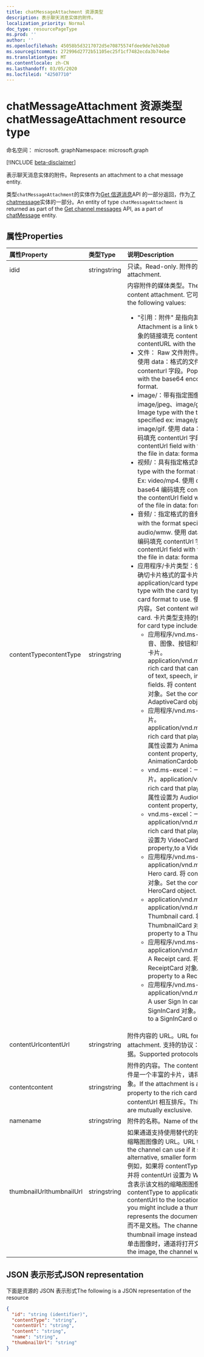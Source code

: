 ```yaml
---
title: chatMessageAttachment 资源类型
description: 表示聊天消息实体的附件。
localization_priority: Normal
doc_type: resourcePageType
ms.prod: ''
author: ''
ms.openlocfilehash: 45058b5d3217072d5e70875574fdee9de7eb20a0
ms.sourcegitcommit: 272996d2772b51105ec25f1cf7482ecda3b74ebe
ms.translationtype: MT
ms.contentlocale: zh-CN
ms.lasthandoff: 03/05/2020
ms.locfileid: "42507710"
---
```

# <a name="chatmessageattachment-resource-type"></a><span data-ttu-id="2d4f2-103">chatMessageAttachment 资源类型</span><span class="sxs-lookup"><span data-stu-id="2d4f2-103">chatMessageAttachment resource type</span></span>

<span data-ttu-id="2d4f2-104">命名空间： microsoft. graph</span><span class="sxs-lookup"><span data-stu-id="2d4f2-104">Namespace: microsoft.graph</span></span>

[!INCLUDE [beta-disclaimer](../../includes/beta-disclaimer.md)]

<span data-ttu-id="2d4f2-105">表示聊天消息实体的附件。</span><span class="sxs-lookup"><span data-stu-id="2d4f2-105">Represents an attachment to a chat message entity.</span></span>

<span data-ttu-id="2d4f2-106">类型`chatMessageAttachment`的实体作为[Get 信道消息](../api/channel-list-messages.md)API 的一部分返回，作为[了 chatmessage](chatmessage.md)实体的一部分。</span><span class="sxs-lookup"><span data-stu-id="2d4f2-106">An entity of type `chatMessageAttachment` is returned as part of the [Get channel messages](../api/channel-list-messages.md) API, as a part of [chatMessage](chatmessage.md) entity.</span></span>

## <a name="properties"></a><span data-ttu-id="2d4f2-107">属性</span><span class="sxs-lookup"><span data-stu-id="2d4f2-107">Properties</span></span>
| <span data-ttu-id="2d4f2-108">属性</span><span class="sxs-lookup"><span data-stu-id="2d4f2-108">Property</span></span>     | <span data-ttu-id="2d4f2-109">类型</span><span class="sxs-lookup"><span data-stu-id="2d4f2-109">Type</span></span>   |<span data-ttu-id="2d4f2-110">说明</span><span class="sxs-lookup"><span data-stu-id="2d4f2-110">Description</span></span>|
|:---------------|:--------|:----------|
|<span data-ttu-id="2d4f2-111">id</span><span class="sxs-lookup"><span data-stu-id="2d4f2-111">id</span></span>|<span data-ttu-id="2d4f2-112">string</span><span class="sxs-lookup"><span data-stu-id="2d4f2-112">string</span></span>| <span data-ttu-id="2d4f2-113">只读。</span><span class="sxs-lookup"><span data-stu-id="2d4f2-113">Read-only.</span></span> <span data-ttu-id="2d4f2-114">附件的唯一 id。</span><span class="sxs-lookup"><span data-stu-id="2d4f2-114">Unique id of the attachment.</span></span>|
|<span data-ttu-id="2d4f2-115">contentType</span><span class="sxs-lookup"><span data-stu-id="2d4f2-115">contentType</span></span>| <span data-ttu-id="2d4f2-116">string</span><span class="sxs-lookup"><span data-stu-id="2d4f2-116">string</span></span> | <span data-ttu-id="2d4f2-117">内容附件的媒体类型。</span><span class="sxs-lookup"><span data-stu-id="2d4f2-117">The media type of the content attachment.</span></span> <span data-ttu-id="2d4f2-118">它可以具有以下值：</span><span class="sxs-lookup"><span data-stu-id="2d4f2-118">It can have the following values:</span></span> <br><ul><li><span data-ttu-id="2d4f2-119">"引用：附件" 是指向其他文件的链接。</span><span class="sxs-lookup"><span data-stu-id="2d4f2-119">reference: Attachment is a link to another file.</span></span> <span data-ttu-id="2d4f2-120">使用指向对象的链接填充 contentURL。</span><span class="sxs-lookup"><span data-stu-id="2d4f2-120">Populate the contentURL with the link to the object.</span></span><br></li><li><span data-ttu-id="2d4f2-121">文件： Raw 文件附件。</span><span class="sxs-lookup"><span data-stu-id="2d4f2-121">file: Raw file attachment.</span></span> <span data-ttu-id="2d4f2-122">使用 data：格式的文件的 base64 编码填充 contenturl 字段。</span><span class="sxs-lookup"><span data-stu-id="2d4f2-122">Populate the contenturl field with the base64 encoding of the file in data: format.</span></span><br></li><li><span data-ttu-id="2d4f2-123">image/：带有指定图像类型（如 image/png、image/jpeg、image/gif）的图像类型。</span><span class="sxs-lookup"><span data-stu-id="2d4f2-123">image/: Image type with the type of the image specified ex: image/png, image/jpeg, image/gif.</span></span> <span data-ttu-id="2d4f2-124">使用 data：格式的文件的 base64 编码填充 contentUrl 字段。</span><span class="sxs-lookup"><span data-stu-id="2d4f2-124">Populate the contentUrl field with the base64 encoding of the file in data: format.</span></span><br></li><li><span data-ttu-id="2d4f2-125">视频/：具有指定格式的视频类型。</span><span class="sxs-lookup"><span data-stu-id="2d4f2-125">video/: Video type with the format specified.</span></span> <span data-ttu-id="2d4f2-126">Ex： video/.。</span><span class="sxs-lookup"><span data-stu-id="2d4f2-126">Ex: video/mp4.</span></span> <span data-ttu-id="2d4f2-127">使用 data：格式的文件的 base64 编码填充 contentUrl 字段。</span><span class="sxs-lookup"><span data-stu-id="2d4f2-127">Populate the contentUrl field with the base64 encoding of the file in data: format.</span></span><br></li><li><span data-ttu-id="2d4f2-128">音频/：指定格式的音频类型。</span><span class="sxs-lookup"><span data-stu-id="2d4f2-128">audio/: Audio type with the format specified.</span></span> <span data-ttu-id="2d4f2-129">Ex：音频/wmw。</span><span class="sxs-lookup"><span data-stu-id="2d4f2-129">Ex: audio/wmw.</span></span> <span data-ttu-id="2d4f2-130">使用 data：格式的文件的 base64 编码填充 contentUrl 字段。</span><span class="sxs-lookup"><span data-stu-id="2d4f2-130">Populate the contentUrl field with the base64 encoding of the file in data: format.</span></span><br></li><li><span data-ttu-id="2d4f2-131">应用程序/卡片类型：使用卡片类型指定要使用的确切卡片格式的富卡片附件类型。</span><span class="sxs-lookup"><span data-stu-id="2d4f2-131">application/card type: Rich card attachment type with the card type specifying the exact card format to use.</span></span> <span data-ttu-id="2d4f2-132">使用该卡片的 json 格式设置内容。</span><span class="sxs-lookup"><span data-stu-id="2d4f2-132">Set content with the json format of the card.</span></span> <span data-ttu-id="2d4f2-133">卡片类型支持的值包括：</span><span class="sxs-lookup"><span data-stu-id="2d4f2-133">Supported values for card type include:</span></span><br><ul><li><span data-ttu-id="2d4f2-134">应用程序/vnd.ms-excel：可包含文本、语音、图像、按钮和输入字段的任意组合的丰富卡片。</span><span class="sxs-lookup"><span data-stu-id="2d4f2-134">application/vnd.microsoft.card.adaptive: A rich card that can contain any combination of text, speech, images,,buttons, and input fields.</span></span> <span data-ttu-id="2d4f2-135">将 content 属性设置为一个自适应卡片对象。</span><span class="sxs-lookup"><span data-stu-id="2d4f2-135">Set the content property to,an AdaptiveCard object.</span></span></li><li><span data-ttu-id="2d4f2-136">应用程序/vnd.ms-excel：播放动画的富卡片。</span><span class="sxs-lookup"><span data-stu-id="2d4f2-136">application/vnd.microsoft.card.animation: A rich card that plays animation.</span></span> <span data-ttu-id="2d4f2-137">将 content 属性设置为 AnimationCardobject。</span><span class="sxs-lookup"><span data-stu-id="2d4f2-137">Set the content property,to an AnimationCardobject.</span></span></li><li><span data-ttu-id="2d4f2-138">vnd.ms-excel：一种播放音频文件的丰富卡片。</span><span class="sxs-lookup"><span data-stu-id="2d4f2-138">application/vnd.microsoft.card.audio: A rich card that plays audio files.</span></span> <span data-ttu-id="2d4f2-139">将 content 属性设置为 AudioCard 对象。</span><span class="sxs-lookup"><span data-stu-id="2d4f2-139">Set the content property,to an AudioCard object.</span></span></li><li><span data-ttu-id="2d4f2-140">vnd.ms-excel：一种播放视频的丰富卡片。</span><span class="sxs-lookup"><span data-stu-id="2d4f2-140">application/vnd.microsoft.card.video: A rich card that plays videos.</span></span> <span data-ttu-id="2d4f2-141">将 content 属性设置为 VideoCard 对象。</span><span class="sxs-lookup"><span data-stu-id="2d4f2-141">Set the content property,to a VideoCard object.</span></span></li><li><span data-ttu-id="2d4f2-142">应用程序/vnd.ms-excel：英雄卡片。</span><span class="sxs-lookup"><span data-stu-id="2d4f2-142">application/vnd.microsoft.card.hero: A Hero card.</span></span> <span data-ttu-id="2d4f2-143">将 content 属性设置为 HeroCard 对象。</span><span class="sxs-lookup"><span data-stu-id="2d4f2-143">Set the content property to a HeroCard object.</span></span></li><li><span data-ttu-id="2d4f2-144">application/vnd.ms-excel：缩略图卡片。</span><span class="sxs-lookup"><span data-stu-id="2d4f2-144">application/vnd.microsoft.card.thumbnail: A Thumbnail card.</span></span> <span data-ttu-id="2d4f2-145">将 content 属性设置为 ThumbnailCard 对象。</span><span class="sxs-lookup"><span data-stu-id="2d4f2-145">Set the content property to a ThumbnailCard object.</span></span></li><li><span data-ttu-id="2d4f2-146">应用程序/vnd.ms-excel：一个收据卡。</span><span class="sxs-lookup"><span data-stu-id="2d4f2-146">application/vnd.microsoft.com.card.receipt: A Receipt card.</span></span> <span data-ttu-id="2d4f2-147">将 content 属性设置为 ReceiptCard 对象。</span><span class="sxs-lookup"><span data-stu-id="2d4f2-147">Set the content property to a ReceiptCard object.</span></span></li><li><span data-ttu-id="2d4f2-148">应用程序/vnd.ms-excel：登录的用户的卡。</span><span class="sxs-lookup"><span data-stu-id="2d4f2-148">application/vnd.microsoft.com.card.signin: A user Sign In card.</span></span> <span data-ttu-id="2d4f2-149">将 content 属性设置为 SignInCard 对象。</span><span class="sxs-lookup"><span data-stu-id="2d4f2-149">Set the content property to a SignInCard object.</span></span></ul></ul>|
|<span data-ttu-id="2d4f2-150">contentUrl</span><span class="sxs-lookup"><span data-stu-id="2d4f2-150">contentUrl</span></span>|<span data-ttu-id="2d4f2-151">string</span><span class="sxs-lookup"><span data-stu-id="2d4f2-151">string</span></span>|<span data-ttu-id="2d4f2-152">附件内容的 URL。</span><span class="sxs-lookup"><span data-stu-id="2d4f2-152">URL for the content of the attachment.</span></span> <span data-ttu-id="2d4f2-153">支持的协议： http、https、文件和数据。</span><span class="sxs-lookup"><span data-stu-id="2d4f2-153">Supported protocols: http, https, file and data.</span></span>|
|<span data-ttu-id="2d4f2-154">content</span><span class="sxs-lookup"><span data-stu-id="2d4f2-154">content</span></span>|<span data-ttu-id="2d4f2-155">string</span><span class="sxs-lookup"><span data-stu-id="2d4f2-155">string</span></span>|<span data-ttu-id="2d4f2-156">附件的内容。</span><span class="sxs-lookup"><span data-stu-id="2d4f2-156">The content of the attachment.</span></span> <span data-ttu-id="2d4f2-157">如果附件是一个丰富的卡片，请将该属性设置为富卡片对象。</span><span class="sxs-lookup"><span data-stu-id="2d4f2-157">If the attachment is a rich card, set the property to the rich card object.</span></span> <span data-ttu-id="2d4f2-158">此属性和 contentUrl 相互排斥。</span><span class="sxs-lookup"><span data-stu-id="2d4f2-158">This property and contentUrl are mutually exclusive.</span></span>|
|<span data-ttu-id="2d4f2-159">name</span><span class="sxs-lookup"><span data-stu-id="2d4f2-159">name</span></span>|<span data-ttu-id="2d4f2-160">string</span><span class="sxs-lookup"><span data-stu-id="2d4f2-160">string</span></span>|<span data-ttu-id="2d4f2-161">附件的名称。</span><span class="sxs-lookup"><span data-stu-id="2d4f2-161">Name of the attachment.</span></span>|
|<span data-ttu-id="2d4f2-162">thumbnailUrl</span><span class="sxs-lookup"><span data-stu-id="2d4f2-162">thumbnailUrl</span></span>| <span data-ttu-id="2d4f2-163">string</span><span class="sxs-lookup"><span data-stu-id="2d4f2-163">string</span></span> |<span data-ttu-id="2d4f2-164">如果通道支持使用替代的较小的内容或 contentUrl 的缩略图图像的 URL。</span><span class="sxs-lookup"><span data-stu-id="2d4f2-164">URL to a thumbnail image that the channel can use if it supports using an alternative, smaller form of content or contentUrl.</span></span> <span data-ttu-id="2d4f2-165">例如，如果将 contentType 设置为 application/word 并将 contentUrl 设置为 Word 文档的位置，则可以包含表示该文档的缩略图图像。</span><span class="sxs-lookup"><span data-stu-id="2d4f2-165">For example, if you set contentType to application/word and set contentUrl to the location of the Word document, you might include a thumbnail image that represents the document.</span></span> <span data-ttu-id="2d4f2-166">频道可以显示缩略图图像而不是文档。</span><span class="sxs-lookup"><span data-stu-id="2d4f2-166">The channel could display the thumbnail image instead of the document.</span></span> <span data-ttu-id="2d4f2-167">当用户单击图像时，通道将打开文档。</span><span class="sxs-lookup"><span data-stu-id="2d4f2-167">When the user clicks the image, the channel would open the document.</span></span>|

## <a name="json-representation"></a><span data-ttu-id="2d4f2-168">JSON 表示形式</span><span class="sxs-lookup"><span data-stu-id="2d4f2-168">JSON representation</span></span>
 <span data-ttu-id="2d4f2-169">下面是资源的 JSON 表示形式</span><span class="sxs-lookup"><span data-stu-id="2d4f2-169">The following is a JSON representation of the resource</span></span>

<!-- {
  "blockType": "resource",
  "optionalProperties": [
    "thumbnailUrl",
    "content",
    "contentUrl"
  ],
  "keyProperty": "id",
  "@odata.type": "microsoft.graph.chatMessageAttachment"
}-->

```json
{
  "id": "string (identifier)",
  "contentType": "string",
  "contentUrl": "string",
  "content": "string",
  "name": "string",
  "thumbnailUrl": "string"
}

```

<!-- uuid: 8fcb5dbc-d5aa-4681-8e31-b001d5168d79
2015-10-25 14:57:30 UTC -->
<!--
{
  "type": "#page.annotation",
  "description": "chat attachment resource",
  "keywords": "",
  "section": "documentation",
  "tocPath": "",
  "suppressions": []
}
-->
